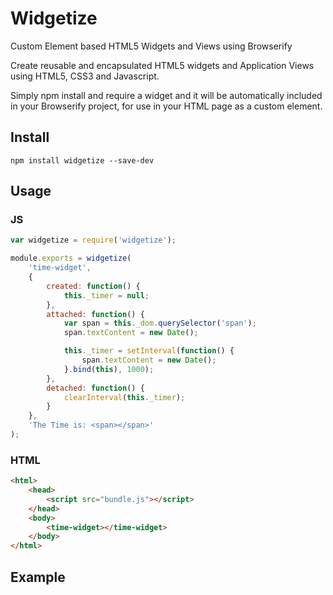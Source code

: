 # Widgetize
Custom Element based HTML5 Widgets and Views using Browserify

Create reusable and encapsulated HTML5 widgets and Application Views using HTML5, CSS3 and Javascript. 

Simply npm install and require a widget and it will be automatically included in your Browserify project, for use in your HTML page as a custom element.

## Install
```shell
npm install widgetize --save-dev
```

## Usage

### JS
```js
var widgetize = require('widgetize');

module.exports = widgetize(
	'time-widget', 
	{
		created: function() {
			this._timer = null;
		},
		attached: function() {
			var span = this._dom.querySelector('span');
			span.textContent = new Date();

			this._timer = setInterval(function() {
				span.textContent = new Date();
			}.bind(this), 1000);
		},
		detached: function() {
			clearInterval(this._timer);
		}
	}, 
	'The Time is: <span></span>'
);
```

### HTML
```html
<html>
	<head>
		<script src="bundle.js"></script>
	</head>
	<body>
		<time-widget></time-widget>	
	</body>
</html>
```


## Example
